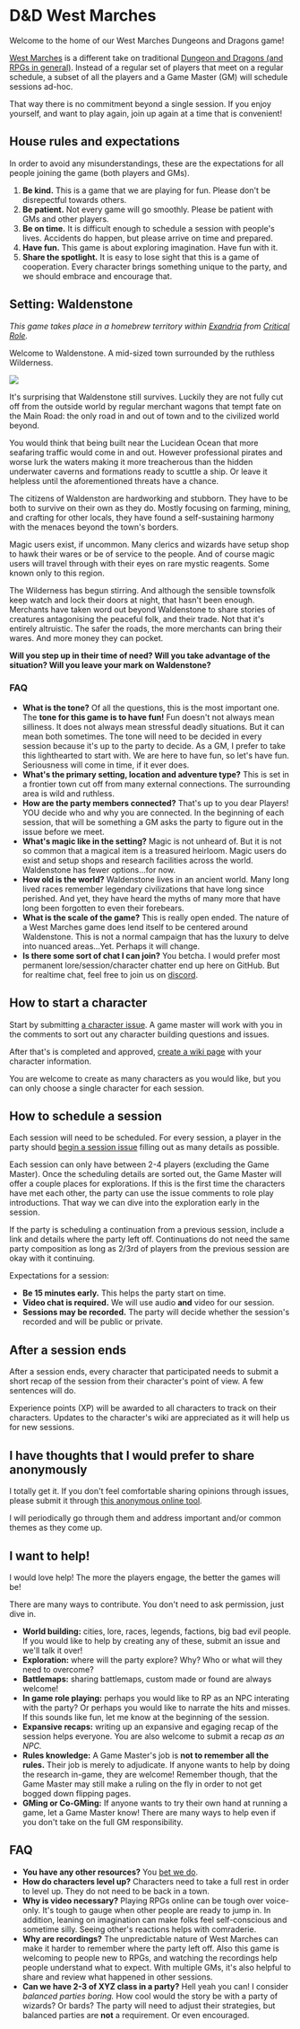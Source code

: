 # D&D West Marches

Welcome to the home of our West Marches Dungeons and Dragons game!

[West Marches](https://www.youtube.com/watch?v=oGAC-gBoX9k) is a different take on traditional [Dungeon and Dragons (and RPGs in general)](https://en.wikipedia.org/wiki/Dungeons_%26_Dragons). Instead of a regular set of players that meet on a regular schedule, a subset of all the players and a Game Master (GM) will schedule sessions ad-hoc.

That way there is no commitment beyond a single session. If you enjoy yourself, and want to play again, join up again at a time that is convenient!

## House rules and expectations

In order to avoid any misunderstandings, these are the expectations for all people joining the game (both players and GMs).

1. **Be kind.** This is a game that we are playing for fun. Please don't be disrepectful towards others.
2. **Be patient.** Not every game will go smoothly. Please be patient with GMs and other players.
3. **Be on time.** It is difficult enough to schedule a session with people's lives. Accidents do happen, but please arrive on time and prepared.
4. **Have fun.** This game is about exploring imagination. Have fun with it.
5. **Share the spotlight.** It is easy to lose sight that this is a game of cooperation. Every character brings something unique to the party, and we should embrace and encourage that.

## Setting: Waldenstone

_This game takes place in a homebrew territory within [Exandria](https://criticalrole.fandom.com/wiki/Exandria) from [Critical Role](https://critrole.com/)._

Welcome to Waldenstone. A mid-sized town surrounded by the ruthless Wilderness.

![](waldenstone.jpg)

It's surprising that Waldenstone still survives. Luckily they are not fully cut off from the outside world by regular merchant wagons that tempt fate on the Main Road: the only road in and out of town and to the civilized world beyond.

You would think that being built near the Lucidean Ocean that more seafaring traffic would come in and out. However professional pirates and worse lurk the waters making it more treacherous than the hidden underwater caverns and formations ready to scuttle a ship. Or leave it helpless until the aforementioned threats have a chance.

The citizens of Waldenston are hardworking and stubborn. They have to be both to survive on their own as they do. Mostly focusing on farming, mining, and crafting for other locals, they have found a self-sustaining harmony with the menaces beyond the town's borders.

Magic users exist, if uncommon. Many clerics and wizards have setup shop to hawk their wares or be of service to the people. And of course magic users will travel through with their eyes on rare mystic reagents. Some known only to this region.

The Wilderness has begun stirring. And although the sensible townsfolk keep watch and lock their doors at night, that hasn't been enough. Merchants have taken word out beyond Waldenstone to share stories of creatures antagonising the peaceful folk, and their trade. Not that it's entirely altruistic. The safer the roads, the more merchants can bring their wares. And more money they can pocket.

**Will you step up in their time of need? Will you take advantage of the situation? Will you leave your mark on Waldenstone?**

### FAQ

* **What is the tone?** Of all the questions, this is the most important one. The **tone for this game is to have fun!** Fun doesn't not always mean silliness. It does not always mean stressful deadly situations. But it can mean both sometimes. The tone will need to be decided in every session because it's up to the party to decide. As a GM, I prefer to take this lighthearted to start with. We are here to have fun, so let's have fun. Seriousness will come in time, if it ever does.
* **What's the primary setting, location and adventure type?** This is set in a frontier town cut off from many external connections. The surrounding area is wild and ruthless.
* **How are the party members connected?** That's up to you dear Players! YOU decide who and why you are connected. In the beginning of each session, that will be something a GM asks the party to figure out in the issue before we meet.
* **What's magic like in the setting?** Magic is not unheard of. But it is not so common that a magical item is a treasured heirloom. Magic users do exist and setup shops and research facilities across the world. Waldenstone has fewer options...for now.
* **How old is the world?** Waldenstone lives in an ancient world. Many long lived races remember legendary civilizations that have long since perished. And yet, they have heard the myths of many more that have long been forgotten to even their forebears.
* **What is the scale of the game?** This is really open ended. The nature of a West Marches game does lend itself to be centered around Waldenstone. This is not a normal campaign that has the luxury to delve into nuanced areas...Yet. Perhaps it will change.
* **Is there some sort of chat I can join?** You betcha. I would prefer most permanent lore/session/character chatter end up here on GitHub. But for realtime chat, feel free to join us on [discord](https://discord.gg/m8fu5US).

## How to start a character

Start by submitting [a character issue](https://github.com/our-stories/west-marches/issues/new?assignees=&labels=character%2Cunapproved&template=character.md&title=Character%3A+NAME+OF+CHARACTER). A game master will work with you in the comments to sort out any character building questions and issues.

After that's is completed and approved, [create a wiki page](https://github.com/our-stories/west-marches/wiki/_new) with your character information.

You are welcome to create as many characters as you would like, but you can only choose a single character for each session.

## How to schedule a session

Each session will need to be scheduled. For every session, a player in the party should [begin a session issue](https://github.com/our-stories/west-marches/issues/new?assignees=&labels=session&template=session.md&title=Session%3A+SOMETHING+WITTY) filling out as many details as possible.

Each session can only have between 2-4 players (excluding the Game Master). Once the scheduling details are sorted out, the Game Master will offer a couple places for explorations. If this is the first time the characters have met each other, the party can use the issue comments to role play introductions. That way we can dive into the exploration early in the session.

If the party is scheduling a continuation from a previous session, include a link and details where the party left off. Continuations do not need the same party composition as long as 2/3rd of players from the previous session are okay with it continuing.

Expectations for a session:

* **Be 15 minutes early.** This helps the party start on time.
* **Video chat is required.** We will use audio **and** video for our session.
* **Sessions may be recorded.** The party will decide whether the session's recorded and will be public or private.

## After a session ends

After a session ends, every character that participated needs to submit a short recap of the session from their character's point of view. A few sentences will do.

Experience points (XP) will be awarded to all characters to track on their characters. Updates to the character's wiki are appreciated as it will help us for new sessions.

## I have thoughts that I would prefer to share anonymously

I totally get it. If you don't feel comfortable sharing opinions through issues, please submit it through [this anonymous online tool](http://freesuggestionbox.com/pub/hxezqqw).

I will periodically go through them and address important and/or common themes as they come up.

## I want to help!

I would love help! The more the players engage, the better the games will be!

There are many ways to contribute. You don't need to ask permission, just dive in.

* **World building:** cities, lore, races, legends, factions, big bad evil people. If you would like to help by creating any of these, submit an issue and we'll talk it over!
* **Exploration:** where will the party explore? Why? Who or what will they need to overcome?
* **Battlemaps:** sharing battlemaps, custom made or found are always welcome!
* **In game role playing:** perhaps you would like to RP as an NPC interating with the party? Or perhaps you would like to narrate the hits and misses. If this sounds like fun, let me know at the beginning of the session.
* **Expansive recaps:** writing up an expansive and egaging recap of the session helps everyone. You are also welcome to submit a recap _as an NPC._
* **Rules knowledge:** A Game Master's job is **not to remember all the rules.** Their job is merely to adjudicate. If anyone wants to help by doing the research in-game, they are welcome! Remember though, that the Game Master may still make a ruling on the fly in order to not get bogged down flipping pages.
* **GMing or Co-GMing:** If anyone wants to try their own hand at running a game, let a Game Master know! There are many ways to help even if you don't take on the full GM responsibility.

## FAQ

* **You have any other resources?** You [bet we do](https://github.com/our-stories/west-marches/wiki/Player-and-GM-Resources).
* **How do characters level up?** Characters need to take a full rest in order to level up. They do not need to be back in a town.
* **Why is video necessary?** Playing RPGs online can be tough over voice-only. It's tough to gauge when other people are ready to jump in. In addition, leaning on imagination can make folks feel self-conscious and sometime silly. Seeing other's reactions helps with comraderie.
* **Why are recordings?** The unpredictable nature of West Marches can make it harder to remember where the party left off. Also this game is welcoming to people new to RPGs, and watching the recordings help people understand what to expect. With multiple GMs, it's also helpful to share and review what happened in other sessions.
* **Can we have 2-3 of XYZ class in a party?** Hell yeah you can! I consider _balanced parties boring._ How cool would the story be with a party of wizards? Or bards? The party will need to adjust their strategies, but balanced parties are **not** a requirement. Or even encouraged.
